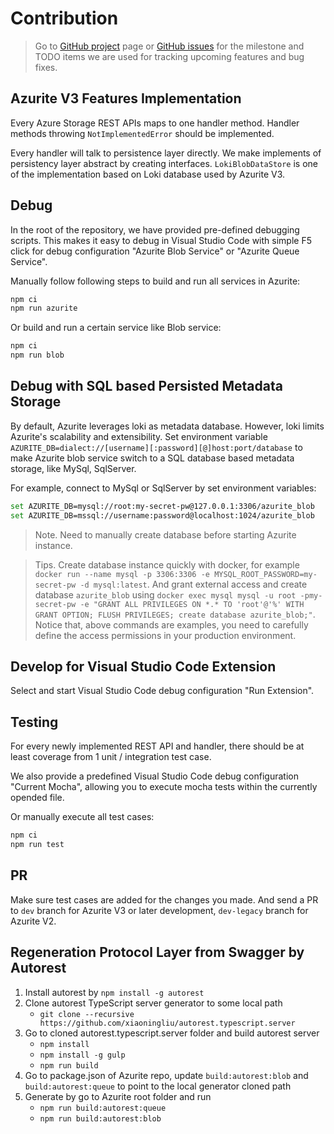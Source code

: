 # Contribution

> Go to [GitHub project](https://github.com/Azure/Azurite/projects) page or [GitHub issues](https://github.com/Azure/Azurite/issues) for the milestone and TODO items we are used for tracking upcoming features and bug fixes.

## Azurite V3 Features Implementation

Every Azure Storage REST APIs maps to one handler method. Handler methods throwing `NotImplementedError` should be implemented.

Every handler will talk to persistence layer directly. We make implements of persistency layer abstract by creating interfaces. `LokiBlobDataStore` is one of the implementation based on Loki database used by Azurite V3.

## Debug

In the root of the repository, we have provided pre-defined debugging scripts. This makes it easy to debug in Visual Studio Code with simple F5 click for debug configuration "Azurite Blob Service" or "Azurite Queue Service".

Manually follow following steps to build and run all services in Azurite:

```bash
npm ci
npm run azurite
```

Or build and run a certain service like Blob service:

```bash
npm ci
npm run blob
```

## Debug with SQL based Persisted Metadata Storage

By default, Azurite leverages loki as metadata database.
However, loki limits Azurite's scalability and extensibility.
Set environment variable `AZURITE_DB=dialect://[username][:password][@]host:port/database` to make Azurite blob service switch to a SQL database based metadata storage, like MySql, SqlServer.

For example, connect to MySql or SqlServer by set environment variables:

```bash
set AZURITE_DB=mysql://root:my-secret-pw@127.0.0.1:3306/azurite_blob
set AZURITE_DB=mssql://username:password@localhost:1024/azurite_blob
```

> Note. Need to manually create database before starting Azurite instance.

> Tips. Create database instance quickly with docker, for example `docker run --name mysql -p 3306:3306 -e MYSQL_ROOT_PASSWORD=my-secret-pw -d mysql:latest`. And grant external access and create database `azurite_blob` using `docker exec mysql mysql -u root -pmy-secret-pw -e "GRANT ALL PRIVILEGES ON *.* TO 'root'@'%' WITH GRANT OPTION; FLUSH PRIVILEGES; create database azurite_blob;"`. Notice that, above commands are examples, you need to carefully define the access permissions in your production environment.

## Develop for Visual Studio Code Extension

Select and start Visual Studio Code debug configuration "Run Extension".

## Testing

For every newly implemented REST API and handler, there should be at least coverage from 1 unit / integration test case.

We also provide a predefined Visual Studio Code debug configuration "Current Mocha", allowing you to execute mocha tests within the currently opended file.

Or manually execute all test cases:

```bash
npm ci
npm run test
```

## PR

Make sure test cases are added for the changes you made. And send a PR to `dev` branch for Azurite V3 or later development, `dev-legacy` branch for Azurite V2.

## Regeneration Protocol Layer from Swagger by Autorest

1. Install autorest by `npm install -g autorest`
2. Clone autorest TypeScript server generator to some local path
   - `git clone --recursive https://github.com/xiaoningliu/autorest.typescript.server`
3. Go to cloned autorest.typescript.server folder and build autorest server
   - `npm install`
   - `npm install -g gulp`
   - `npm run build`
4. Go to package.json of Azurite repo, update `build:autorest:blob` and `build:autorest:queue` to point to the local generator cloned path
5. Generate by go to Azurite root folder and run
   - `npm run build:autorest:queue`
   - `npm run build:autorest:blob`
